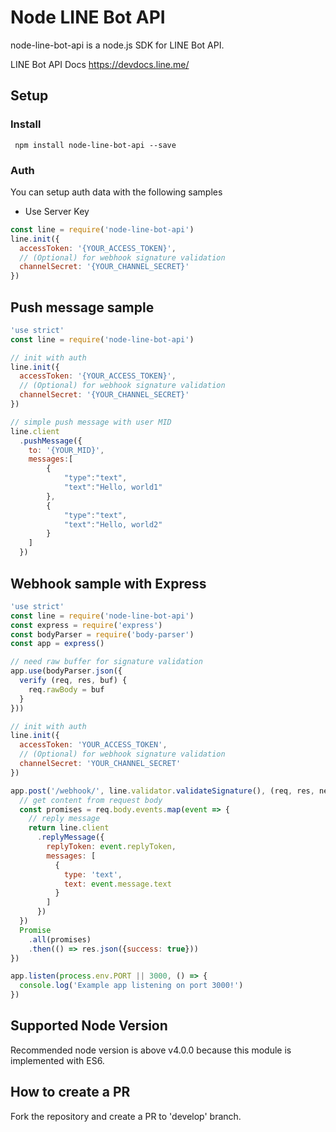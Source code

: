 # Node LINE Bot API
node-line-bot-api is a node.js SDK for LINE Bot API.

LINE Bot API Docs
https://devdocs.line.me/


## Setup
### Install
` npm install node-line-bot-api --save`

### Auth
You can setup auth data with the following samples

* Use Server Key
```JavaScript
const line = require('node-line-bot-api')
line.init({
  accessToken: '{YOUR_ACCESS_TOKEN}',
  // (Optional) for webhook signature validation
  channelSecret: '{YOUR_CHANNEL_SECRET}'
})
```

## Push message sample

```JavaScript
'use strict'
const line = require('node-line-bot-api')

// init with auth
line.init({
  accessToken: '{YOUR_ACCESS_TOKEN}',
  // (Optional) for webhook signature validation
  channelSecret: '{YOUR_CHANNEL_SECRET}'
})

// simple push message with user MID
line.client
  .pushMessage({
    to: '{YOUR_MID}',
    messages:[
        {
            "type":"text",
            "text":"Hello, world1"
        },
        {
            "type":"text",
            "text":"Hello, world2"
        }
    ]
  })
```

## Webhook sample with Express

```JavaScript
'use strict'
const line = require('node-line-bot-api')
const express = require('express')
const bodyParser = require('body-parser')
const app = express()

// need raw buffer for signature validation
app.use(bodyParser.json({
  verify (req, res, buf) {
    req.rawBody = buf
  }
}))

// init with auth
line.init({
  accessToken: 'YOUR_ACCESS_TOKEN',
  // (Optional) for webhook signature validation
  channelSecret: 'YOUR_CHANNEL_SECRET'
})

app.post('/webhook/', line.validator.validateSignature(), (req, res, next) => {
  // get content from request body
  const promises = req.body.events.map(event => {
    // reply message
    return line.client
      .replyMessage({
        replyToken: event.replyToken,
        messages: [
          {
            type: 'text',
            text: event.message.text
          }
        ]
      })
  })
  Promise
    .all(promises)
    .then(() => res.json({success: true}))
})

app.listen(process.env.PORT || 3000, () => {
  console.log('Example app listening on port 3000!')
})

```

## Supported Node Version

Recommended node version is above v4.0.0 because this module is implemented with ES6.

## How to create a PR

Fork the repository and create a PR to 'develop' branch.
